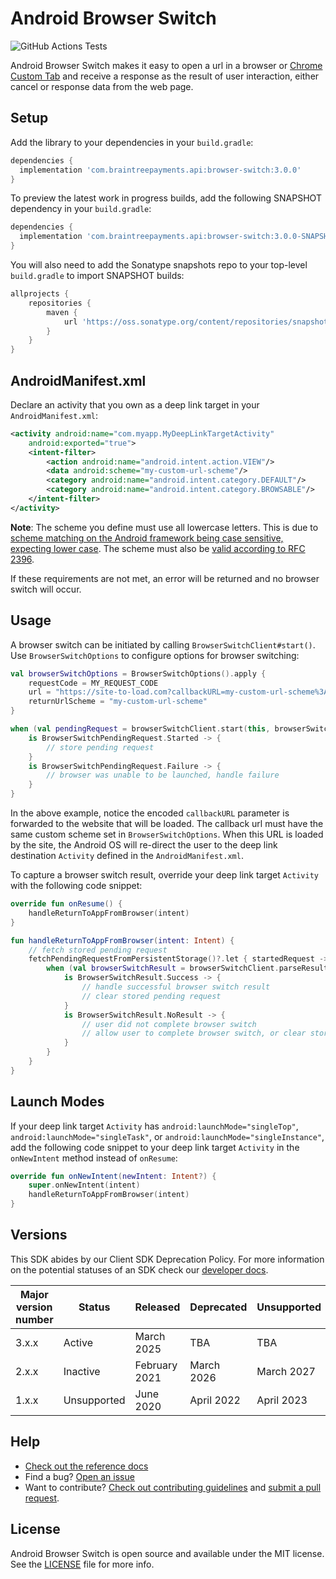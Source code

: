 # Android Browser Switch

![GitHub Actions Tests](https://github.com/braintree/browser-switch-android/workflows/Tests/badge.svg)

Android Browser Switch makes it easy to open a url in a browser or
[Chrome Custom Tab](https://developer.chrome.com/multidevice/android/customtabs) and receive a
response as the result of user interaction, either cancel or response data from the web page.

## Setup

Add the library to your dependencies in your `build.gradle`:

```groovy
dependencies {
  implementation 'com.braintreepayments.api:browser-switch:3.0.0'
}
```

To preview the latest work in progress builds, add the following SNAPSHOT dependency in your `build.gradle`:

```groovy
dependencies {
  implementation 'com.braintreepayments.api:browser-switch:3.0.0-SNAPSHOT'
}
```

You will also need to add the Sonatype snapshots repo to your top-level `build.gradle` to import SNAPSHOT builds:

```groovy
allprojects {
    repositories {
        maven {
            url 'https://oss.sonatype.org/content/repositories/snapshots/'
        }
    }
}
```

## AndroidManifest.xml

Declare an activity that you own as a deep link target in your `AndroidManifest.xml`:

```xml
<activity android:name="com.myapp.MyDeepLinkTargetActivity"
    android:exported="true">
    <intent-filter>
        <action android:name="android.intent.action.VIEW"/>
        <data android:scheme="my-custom-url-scheme"/>
        <category android:name="android.intent.category.DEFAULT"/>
        <category android:name="android.intent.category.BROWSABLE"/>
    </intent-filter>
</activity>
```

**Note**: The scheme you define must use all lowercase letters. This is due to [scheme matching on the Android framework being case sensitive, expecting lower case](https://developer.android.com/guide/topics/manifest/data-element#scheme). The scheme must also be [valid according to RFC 2396](https://datatracker.ietf.org/doc/html/rfc2396#section-3.1).

If these requirements are not met, an error will be returned and no browser switch will occur.

## Usage

A browser switch can be initiated by calling `BrowserSwitchClient#start()`. Use `BrowserSwitchOptions` to configure options for browser switching:

```kotlin
val browserSwitchOptions = BrowserSwitchOptions().apply {
    requestCode = MY_REQUEST_CODE
    url = "https://site-to-load.com?callbackURL=my-custom-url-scheme%3A%2F%2Fsuccess"
    returnUrlScheme = "my-custom-url-scheme"
}

when (val pendingRequest = browserSwitchClient.start(this, browserSwitchOptions)) {
    is BrowserSwitchPendingRequest.Started -> {
        // store pending request
    }
    is BrowserSwitchPendingRequest.Failure -> {
        // browser was unable to be launched, handle failure
    }
}
```

In the above example, notice the encoded `callbackURL` parameter is forwarded to the website that will be loaded. The callback url must have the same custom scheme set in `BrowserSwitchOptions`. When this URL is loaded by the site, the Android OS will re-direct the user to the deep link destination `Activity` defined in the `AndroidManifest.xml`.

To capture a browser switch result, override your deep link target `Activity` with the following code snippet:

```kotlin
override fun onResume() {
    handleReturnToAppFromBrowser(intent) 
}

fun handleReturnToAppFromBrowser(intent: Intent) {
    // fetch stored pending request
    fetchPendingRequestFromPersistentStorage()?.let { startedRequest ->
        when (val browserSwitchResult = browserSwitchClient.parseResult(startedRequest, intent)) {
            is BrowserSwitchResult.Success -> {
                // handle successful browser switch result
                // clear stored pending request
            }
            is BrowserSwitchResult.NoResult -> {
                // user did not complete browser switch
                // allow user to complete browser switch, or clear stored pending request
            }
        }
    }
}
```

## Launch Modes

If your deep link target `Activity` has `android:launchMode="singleTop"`, `android:launchMode="singleTask"`, or `android:launchMode="singleInstance"`, add the following code snippet to your deep link target `Activity` in the `onNewIntent` method instead of `onResume`:

```kotlin
override fun onNewIntent(newIntent: Intent?) {
    super.onNewIntent(intent)
    handleReturnToAppFromBrowser(intent) 
}
```

## Versions

This SDK abides by our Client SDK Deprecation Policy. For more information on the potential statuses of an SDK check our [developer docs](https://developer.paypal.com/braintree/docs/guides/client-sdk/deprecation-policy/android/v5).

| Major version number | Status      | Released      | Deprecated | Unsupported |
|----------------------|-------------|---------------|------------|-------------|
| 3.x.x                | Active      | March 2025    | TBA        | TBA         |
| 2.x.x                | Inactive    | February 2021 | March 2026 | March 2027  |
| 1.x.x                | Unsupported | June 2020     | April 2022 | April 2023  |

## Help

* [Check out the reference docs](https://braintree.github.io/browser-switch-android/index.html)
* Find a bug? [Open an issue](https://github.com/braintree/browser-switch-android/issues)
* Want to contribute? [Check out contributing guidelines](CONTRIBUTING.md) and [submit a pull request](https://help.github.com/articles/creating-a-pull-request).

## License

Android Browser Switch is open source and available under the MIT license. See the
[LICENSE](LICENSE) file for more info.
